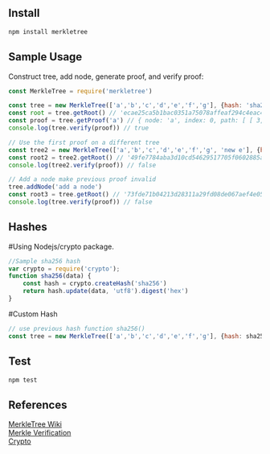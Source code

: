 ## Install

```bash
npm install merkletree
```

## Sample Usage

Construct tree, add node, generate proof, and verify proof:

```js
const MerkleTree = require('merkletree')

const tree = new MerkleTree(['a','b','c','d','e','f','g'], {hash: 'sha256'})
const root = tree.getRoot() // 'ecae25ca5b1bac0351a75078affeaf294c4eac46648ac23de5db3cef29545839'
const proof = tree.getProof('a') // { node: 'a', index: 0, path: [ [ 3, 1 ], [ 2, 1 ], [ 1, 1 ] ] }
console.log(tree.verify(proof)) // true

// Use the first proof on a different tree
const tree2 = new MerkleTree(['a','b','c','d','e','f','g', 'new e'], {hash: 'sha256'})
const root2 = tree2.getRoot() // '49fe7784aba3d10cd54629517705f0602885a79f119691d7ae345756a76fd1fd'
console.log(tree2.verify(proof)) // false

// Add a node make previous proof invalid
tree.addNode('add a node')
const root3 = tree.getRoot() // '73fde71b04213d28311a29fd08de067aef4e05bfab9c8d733008bfc988e07a44'
console.log(tree.verify(proof)) // false 
```
## Hashes
#Using Nodejs/crypto package.
```js
//Sample sha256 hash
var crypto = require('crypto');
function sha256(data) {
    const hash = crypto.createHash('sha256')
    return hash.update(data, 'utf8').digest('hex')
}
```
#Custom Hash
```js
// use previous hash function sha256()
const tree = new MerkleTree(['a','b','c','d','e','f','g'], {hash: sha256})
```

## Test

```bash
npm test
```
## References
[MerkleTree Wiki](https://en.wikipedia.org/wiki/Merkle_tree)  
[Merkle Verification](https://bitcoin.stackexchange.com/questions/50674/why-is-the-full-merkle-path-needed-to-verify-a-transaction)  
[Crypto](https://nodejs.org/api/crypto.html)  
